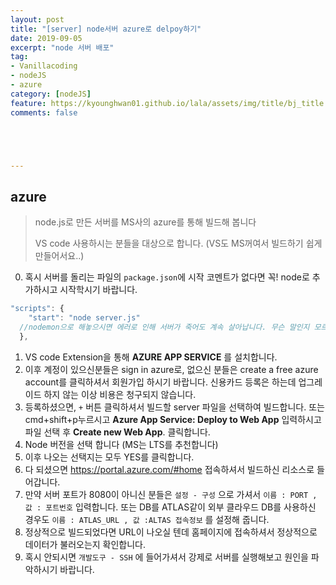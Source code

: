 ```yaml
---
layout: post
title: "[server] node서버 azure로 delpoy하기"
date: 2019-09-05
excerpt: "node 서버 배포"
tag:
- Vanillacoding
- nodeJS
- azure
category: [nodeJS] 
feature: https://kyounghwan01.github.io/lala/assets/img/title/bj_title.jpg
comments: false





---
```


## azure

> node.js로 만든 서버를 MS사의 azure를 통해 빌드해 봅니다
>
> VS code 사용하시는 분들을 대상으로 합니다. (VS도 MS꺼여서 빌드하기 쉽게 만들어서요..)

0. 혹시 서버를 돌리는 파일의 `package.json`에 시작 코멘트가 없다면 꼭! node로 추가하시고 시작학시기 바랍니다.

```js
"scripts": {
    "start": "node server.js"
  //nodemon으로 해놓으시면 에러로 인해 서버가 죽어도 계속 살아납니다. 무슨 말인지 모르시면 nodemon 개념을 보고 오세요 꼭 node로!
  },
```

1. VS code Extension을 통해 **AZURE APP SERVICE** 를 설치합니다.
2. 이후 계정이 있으신분들은 sign in azure로, 없으신 분들은 create a free azure account를 클릭하셔서 회원가입 하시기 바랍니다. 신용카드 등록은 하는데 업그레이드 하지 않는 이상 비용은 청구되지 않습니다.
3. 등록하셨으면, `+` 버튼 클릭하셔서 빌드할 server 파일을 선택하여 빌드합니다. 또는 cmd+shift+p누르시고 **Azure App Service: Deploy to Web App** 입력하시고 파일 선택 후 **Create new Web App**. 클릭합니다.
4. Node 버전을 선택 합니다 (MS는 LTS를 추천합니다)
5. 이후 나오는 선택지는 모두 YES를 클릭합니다.
6. 다 되셨으면 https://portal.azure.com/#home 접속하셔서 빌드하신 리소스로 들어갑니다.
7. 만약 서버 포트가 8080이 아니신 분들은 `설정 - 구성` 으로 가셔서 `이름 : PORT , 값 : 포트번호` 입력합니다. 또는 DB를 ATLAS같이 외부 클라우드 DB를 사용하신 경우도 `이름 : ATLAS_URL , 값 :ALTAS 접속정보` 를 설정해 줍니다.
8. 정상적으로 빌드되었다면 URL이 나오실 텐데 홈페이지에 접속하셔서 정상적으로 데이터가 불러오는지 확인합니다.
9. 혹시 안되시면 `개발도구 - SSH` 에 들어가셔서 강제로 서버를 실행해보고 원인을 파악하시기 바랍니다.
